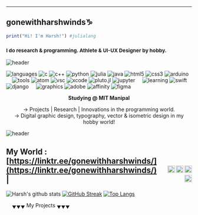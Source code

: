 ----
## gonewithharshwinds♑
````Julia
print("Hi! I'm Harsh!") #julialang
````
<!--
**gonewithharshwinds/gonewithharshwinds** is a ✨ _special_ ✨ repository because its `README.md` (this file) appears on your GitHub profile.
Here are some ideas to get you started:

- 🔭 I’m currently working on ...
- 🌱 I’m currently learning ...
- 👯 I’m looking to collaborate on ...
- 🤔 I’m looking for help with ...
- 💬 Ask me about ...
- 📫 How to reach me: ...
- 😄 Pronouns: ...
- ⚡ Fun fact: ...
-->
### <sub>I do research & programming. Athlete & UI-UX Designer by hobby.</sub>

![header](https://capsule-render.vercel.app/api?type=rect&color=gradient&height=2)

![languages](https://img.shields.io/static/v1?label=&message=languages:&color=555&style=flat-square)
![c](https://img.shields.io/static/v1?logo=c&label=&message=c&color=111&logoColor=AAA&style=flat-square&link=)
![c++](https://img.shields.io/static/v1?logo=cplusplus&label=&message=cpp&color=111&logoColor=AAA&style=flat-square)
![python](https://img.shields.io/static/v1?logo=python&label=&message=python&color=111&logoColor=AAA&style=flat-square)
![julia](https://img.shields.io/static/v1?logo=julia&label=&message=julia&color=111&logoColor=AAA&style=flat-square)
![java](https://img.shields.io/static/v1?logo=java&label=&message=java&color=111&logoColor=AAA&style=flat-square)
![html5](https://img.shields.io/static/v1?logo=html5&label=&message=html5&color=111&logoColor=AAA&style=flat-square)
![css3](https://img.shields.io/static/v1?logo=css3&label=&message=css3&color=111&logoColor=AAA&style=flat-square)
![arduino](https://img.shields.io/static/v1?logo=arduino&label=&message=arduino&color=111&logoColor=AAA&style=flat-square)
&nbsp;&nbsp;&nbsp;
![tools](https://img.shields.io/static/v1?label=&message=tools:&color=555&style=flat-square)
![atom](https://img.shields.io/static/v1?logo=atom&label=&message=atom&color=111&logoColor=AAA&style=flat-square)
![vsc](https://img.shields.io/static/v1?logo=visual-studio-code&label=&message=vsc&color=111&logoColor=AAA&style=flat-square)
![xcode](https://img.shields.io/static/v1?logo=xcode&label=&message=xcode&color=111&logoColor=AAA&style=flat-square)
![pluto.jl](https://img.shields.io/static/v1?logo=plutojl&label=&message=plutojl&color=111&logoColor=AAA&style=flat-square)
![jupyter](https://img.shields.io/static/v1?logo=jupyter&label=&message=jupyter&color=111&logoColor=AAA&style=flat-square)
&nbsp;&nbsp;&nbsp;
![learning](https://img.shields.io/static/v1?label=&message=learning:&color=555&style=flat-square)
![swift](https://img.shields.io/static/v1?logo=swift&label=&message=swift&color=111&logoColor=AAA&style=flat-square)
![django](https://img.shields.io/static/v1?logo=django&label=&message=django&color=111&logoColor=AAA&style=flat-square)
&nbsp;&nbsp;&nbsp;
![graphics](https://img.shields.io/static/v1?label=&message=graphics:&color=555&style=flat-square)
![adobe](https://img.shields.io/static/v1?logo=adobe&label=&message=adobe&color=111&logoColor=FF0000&style=flat-square)
![affinity](https://img.shields.io/static/v1?logo=affinity&label=&message=affinity&color=111&logoColor=82ACF0&style=flat-square)
![figma](https://img.shields.io/static/v1?logo=figma&label=&message=figma&color=111&logoColor=660000&style=flat-square)

<p align="center"><strong>Studying @ MIT Manipal</strong></p>
<p align="center">→ Projects | Research | Innovations in the programming world.
<br/>
→  Digital graphic design, typography, vector & isometric design in my hobby world! </p>

![header](https://capsule-render.vercel.app/api?type=rect&color=gradient&height=2)


My World : [https://linktr.ee/gonewithharshwinds/](https://linktr.ee/gonewithharshwinds/) &nbsp;&nbsp;&nbsp;
<a href="https://twitter.com/leaquadevil">
  <img align="right" alt="Harsh's Twitter" width="20px" src="https://cdn.jsdelivr.net/npm/simple-icons@v3/icons/twitter.svg" />
</a>
<a href="https://www.instagram.com/gonewith_harsh_winds/">
  <img align="right" alt="Harsh's Instagram" width="20px" src="https://cdn.jsdelivr.net/npm/simple-icons@v3/icons/instagram.svg" />
</a>
<a href="https://linkedin.com/in/harsh-mehta-79611813a/">
  <img align="right" alt="Harsh's LinkedIn" width="20px" src="https://cdn.jsdelivr.net/npm/simple-icons@v3/icons/linkedin.svg" />
</a>
<a href="https://dribbble.com/gonewithharshwinds">
  <img align="right" alt="Harsh's Dribbble" width="20px" src="https://cdn.jsdelivr.net/npm/simple-icons@v3/icons/dribbble.svg" />
</a>| 
----

![Harsh's github stats](https://github-readme-stats.vercel.app/api?username=gonewithharshwinds&layout=compact&show_icons=true&theme=tokyonight)
[![GitHub Streak](https://github-readme-streak-stats.herokuapp.com/?user=gonewithharshwinds&layout=compact&theme=tokyonight)](https://git.io/streak-stats)
[![Top Langs](https://github-readme-stats.vercel.app/api/top-langs/?username=gonewithharshwinds&layout=compact&langs_count=8&theme=tokyonight)](https://github.com/gonewithharshwinds/github-readme-stats)

&nbsp;&nbsp;&nbsp; 
<sub>&#9660;&#9660;&#9660;</sub> My Projects <sub>&#9660;&#9660;&#9660;</sub>
&nbsp;&nbsp;&nbsp;
